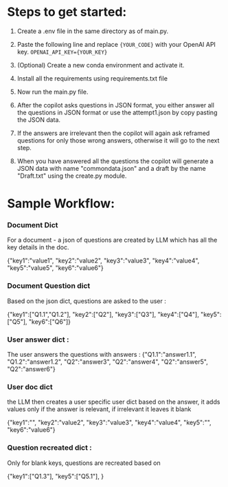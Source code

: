 # Steps to get started:

 1. Create a .env file in the same directory as of main.py.
 2. Paste the following line and replace `{YOUR_CODE}` with your OpenAI API key.
 `OPENAI_API_KEY={YOUR_KEY}`

 3. (Optional) Create a new conda environment and activate it. 
 4. Install all the requirements using requirements.txt file
 5. Now run the main.py file.
 6. After the copilot asks questions in JSON format, you either answer all the questions in JSON format or use the attempt1.json by copy pasting the JSON data.
 7. If the answers are irrelevant then the copilot will again ask reframed questions for only those wrong answers, otherwise it will go to the next step.
 8. When you have answered all the questions the copilot will generate a JSON data with name "commondata.json" and a draft by the name "Draft.txt" using the create.py module.


# Sample Workflow: 



### Document Dict 
For a document - a json of questions are created by LLM which has all the key details in the doc.
  
{"key1":"value1",
"key2":"value2",
"key3":"value3",
"key4":"value4",
"key5":"value5",
"key6":"value6"}



### Document Question dict 

Based on the json dict, questions are asked to the user : 

{"key1":["Q1.1","Q1.2"],
"key2":["Q2"],
"key3":["Q3"],
"key4":["Q4"],
"key5":["Q5"],
"key6":["Q6"]}




### User answer dict : 
The user answers the questions with answers  :
{"Q1.1":"answer1.1",
"Q1.2":"answer1.2",
"Q2":"answer3",
"Q2":"answer4",
"Q2":"answer5",
"Q2":"answer6"}



### User doc dict
the LLM then creates a user specific user dict based  on the answer, it adds values only if the answer is relevant, if irrelevant it leaves it blank

{"key1":"",
"key2":"value2",
"key3":"value3",
"key4":"value4",
"key5":"",
"key6":"value6"}


### Question recreated dict : 

Only for blank keys, questions are recreated based on 

{"key1":["Q1.3"],
"key5":["Q5.1"],
}

## 


